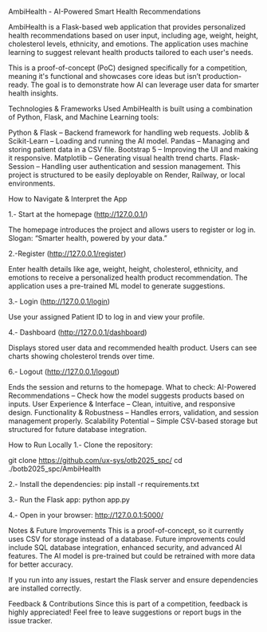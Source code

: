 AmbiHealth - AI-Powered Smart Health Recommendations

AmbiHealth is a Flask-based web application that provides personalized health recommendations based on user input, including age, weight, height, cholesterol levels, ethnicity, and emotions. The application uses machine learning to suggest relevant health products tailored to each user's needs.

This is a proof-of-concept (PoC) designed specifically for a competition, meaning it's functional and showcases core ideas but isn’t production-ready. The goal is to demonstrate how AI can leverage user data for smarter health insights.

Technologies & Frameworks Used
AmbiHealth is built using a combination of Python, Flask, and Machine Learning tools:

Python & Flask – Backend framework for handling web requests.
Joblib & Scikit-Learn – Loading and running the AI model.
Pandas – Managing and storing patient data in a CSV file.
Bootstrap 5 – Improving the UI and making it responsive.
Matplotlib – Generating visual health trend charts.
Flask-Session – Handling user authentication and session management.
This project is structured to be easily deployable on Render, Railway, or local environments.

How to Navigate & Interpret the App

1.- Start at the homepage (http://127.0.0.1/)

The homepage introduces the project and allows users to register or log in.
Slogan: “Smarter health, powered by your data.”

2.-Register (http://127.0.0.1/register)

Enter health details like age, weight, height, cholesterol, ethnicity, and emotions to receive a personalized health product recommendation.
The application uses a pre-trained ML model to generate suggestions.

3.- Login (http://127.0.0.1/login)

Use your assigned Patient ID to log in and view your profile.

4.- Dashboard (http://127.0.0.1/dashboard)

Displays stored user data and recommended health product.
Users can see charts showing cholesterol trends over time.

6.- Logout (http://127.0.0.1/logout)

Ends the session and returns to the homepage.
What to check:
AI-Powered Recommendations – Check how the model suggests products based on inputs.
User Experience & Interface – Clean, intuitive, and responsive design.
Functionality & Robustness – Handles errors, validation, and session management properly.
Scalability Potential – Simple CSV-based storage but structured for future database integration.


How to Run Locally
1.- Clone the repository:

git clone https://github.com/ux-sys/otb2025_spc/
cd ./botb2025_spc/AmbiHealth

2.- Install the dependencies:
pip install -r requirements.txt

3.- Run the Flask app:
python app.py

4.- Open in your browser:
http://127.0.0.1:5000/


 Notes & Future Improvements
This is a proof-of-concept, so it currently uses CSV for storage instead of a database.
Future improvements could include SQL database integration, enhanced security, and advanced AI features.
The AI model is pre-trained but could be retrained with more data for better accuracy.

If you run into any issues, restart the Flask server and ensure dependencies are installed correctly.

Feedback & Contributions
Since this is part of a competition, feedback is highly appreciated!
Feel free to leave suggestions or report bugs in the issue tracker.


